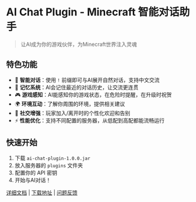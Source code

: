 # AI Chat Plugin - Minecraft 智能对话助手

> 让AI成为你的游戏伙伴，为Minecraft世界注入灵魂

## 特色功能
- 🤖 **智能对话**：使用 `!` 前缀即可与AI展开自然对话，支持中文交流
- 🧠 **记忆系统**：AI会记住最近的对话历史，让交流更连贯
- 🎮 **游戏感知**：AI能感知你的游戏状态，在危险时提醒，在升级时祝贺
- 🌍 **环境互动**：了解你周围的环境，提供相关建议
- 👥 **社交增强**：玩家加入/离开时的个性化欢迎和告别
- ⚡ **性能优化**：支持不同配置的服务器，从低配到高配都能流畅运行

## 快速开始
1. 下载 `ai-chat-plugin-1.0.0.jar`
2. 放入服务器的 `plugins` 文件夹
3. 配置你的 API 密钥
4. 开始与AI对话！

[详细文档](#) | [下载地址](#) | [问题反馈](#) 